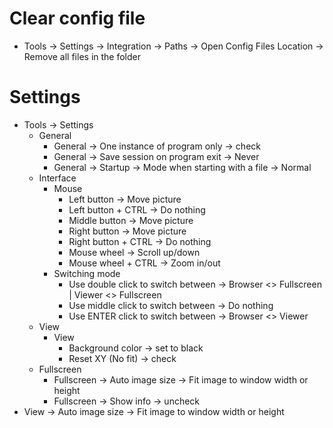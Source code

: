 Clear config file
=====
* Tools -> Settings -> Integration -> Paths -> Open Config Files Location -> Remove all files in the folder

Settings
=====
* Tools -> Settings
    * General
        * General -> One instance of program only -> check
        * General -> Save session on program exit -> Never
        * General -> Startup -> Mode when starting with a file -> Normal
    * Interface
        * Mouse
            * Left button -> Move picture
            * Left button + CTRL -> Do nothing
            * Middle button -> Move picture
            * Right button -> Move picture
            * Right button + CTRL -> Do nothing
            * Mouse wheel -> Scroll up/down
            * Mouse wheel + CTRL -> Zoom in/out
        * Switching mode
            * Use double click to switch between -> Browser <> Fullscreen | Viewer <> Fullscreen
            * Use middle click to switch between -> Do nothing
            * Use ENTER click to switch between -> Browser <> Viewer
    * View
        * View
            * Background color -> set to black
            * Reset XY (No fit) -> check
    * Fullscreen
        * Fullscreen -> Auto image size -> Fit image to window width or height
        * Fullscreen -> Show info -> uncheck
* View -> Auto image size -> Fit image to window width or height
